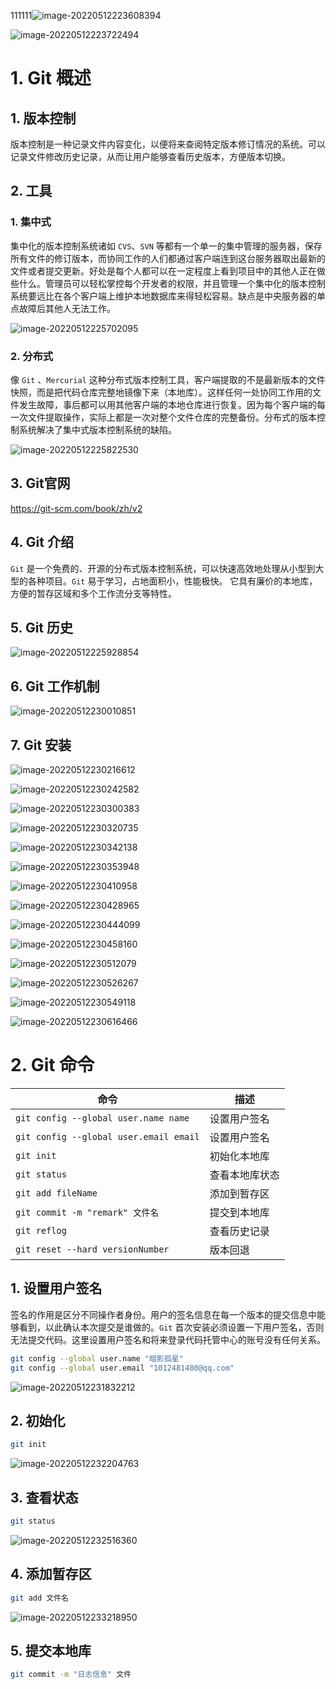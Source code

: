 111111![image-20220512223608394](img/image-20220512223608394.png)

![image-20220512223722494](img/image-20220512223722494.png)

# 1. Git 概述

## 1. 版本控制

版本控制是一种记录文件内容变化，以便将来查阅特定版本修订情况的系统。可以记录文件修改历史记录，从而让用户能够查看历史版本，方便版本切换。

## 2. 工具

### 1. 集中式

集中化的版本控制系统诸如 `CVS`、`SVN` 等都有一个单一的集中管理的服务器，保存所有文件的修订版本，而协同工作的人们都通过客户端连到这台服务器取出最新的文件或者提交更新。好处是每个人都可以在一定程度上看到项目中的其他人正在做些什么。管理员可以轻松掌控每个开发者的权限，并且管理一个集中化的版本控制系统要远比在各个客户端上维护本地数据库来得轻松容易。缺点是中央服务器的单点故障后其他人无法工作。

![image-20220512225702095](img/image-20220512225702095.png)

### 2. 分布式

像 `Git` 、`Mercurial` 这种分布式版本控制工具，客户端提取的不是最新版本的文件快照，而是把代码仓库完整地镜像下来（本地库）。这样任何一处协同工作用的文件发生故障，事后都可以用其他客户端的本地仓库进行恢复。因为每个客户端的每一次文件提取操作，实际上都是一次对整个文件仓库的完整备份。分布式的版本控制系统解决了集中式版本控制系统的缺陷。

![image-20220512225822530](img/image-20220512225822530.png)



## 3. Git官网

https://git-scm.com/book/zh/v2

## 4. Git 介绍

`Git` 是一个免费的、开源的分布式版本控制系统，可以快速高效地处理从小型到大型的各种项目。`Git` 易于学习，占地面积小，性能极快。 它具有廉价的本地库，方便的暂存区域和多个工作流分支等特性。

## 5. Git 历史

![image-20220512225928854](img/image-20220512225928854.png)

## 6. Git 工作机制

![image-20220512230010851](img/image-20220512230010851.png)

## 7. Git 安装

![image-20220512230216612](img/image-20220512230216612.png)

![image-20220512230242582](img/image-20220512230242582.png)

![image-20220512230300383](img/image-20220512230300383.png)

![image-20220512230320735](img/image-20220512230320735.png)

![image-20220512230342138](img/image-20220512230342138.png)

![image-20220512230353948](img/image-20220512230353948.png)

![image-20220512230410958](img/image-20220512230410958.png)

![image-20220512230428965](img/image-20220512230428965.png)

![image-20220512230444099](img/image-20220512230444099.png)

![image-20220512230458160](img/image-20220512230458160.png)

![image-20220512230512079](img/image-20220512230512079.png)

![image-20220512230526267](img/image-20220512230526267.png)

![image-20220512230549118](img/image-20220512230549118.png)

![image-20220512230616466](img/image-20220512230616466.png)

# 2. Git 命令

| 命令                                   | 描述           |
| -------------------------------------- | -------------- |
| `git config --global user.name name`   | 设置用户签名   |
| `git config --global user.email email` | 设置用户签名   |
| `git init`                             | 初始化本地库   |
| `git status`                           | 查看本地库状态 |
| `git add fileName `                    | 添加到暂存区   |
| `git commit -m "remark" 文件名 `       | 提交到本地库   |
| `git reflog `                          | 查看历史记录   |
| `git reset --hard versionNumber `      | 版本回退       |

## 1. 设置用户签名

签名的作用是区分不同操作者身份。用户的签名信息在每一个版本的提交信息中能够看到，以此确认本次提交是谁做的。`Git` 首次安装必须设置一下用户签名，否则无法提交代码。这里设置用户签名和将来登录代码托管中心的账号没有任何关系。

```bash
git config --global user.name "暗影孤星"
git config --global user.email "1012481480@qq.com"
```

![image-20220512231832212](img/image-20220512231832212.png)

## 2. 初始化

```bash
git init
```

![image-20220512232204763](img/image-20220512232204763.png)

## 3. 查看状态

```bash
git status
```

![image-20220512232516360](img/image-20220512232516360.png)

## 4. 添加暂存区

```bash
git add 文件名
```

![image-20220512233218950](img/image-20220512233218950.png)

## 5. 提交本地库

```bash
git commit -m "日志信息" 文件
```

